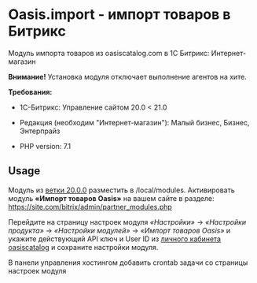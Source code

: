 # Oasis.import - импорт товаров в Битрикс

Модуль импорта товаров из oasiscatalog.com в 1С Битрикс: Интернет-магазин

**Внимание!** Установка модуля отключает выполнение агентов на хите.

**Требования:**

+ 1С-Битрикс: Управление сайтом 20.0 < 21.0

+ Редакция (необходим "Интернет-магазин"): Малый бизнес, Бизнес, Энтерпрайз

+ PHP version: 7.1

## Usage

Модуль из [ветки 20.0.0](https://github.com/oasis-catalog/oasis.import/tree/bitrix-20.0.0) разместить в /local/modules.
Активировать модуль **«Импорт товаров Oasis»** на вашем сайте в разделе: https://site.com/bitrix/admin/partner_modules.php

Перейдите на страницу настроек модуля _«Настройки»_ -> _«Настройки продукта»_ -> _«Настройки модулей»_ -> _«Импорт товаров Oasis»_ и укажите действующий API ключ и User ID из [личного кабинета oasiscatalog](https://www.oasiscatalog.com/cabinet/integrations) и сохраните настройки модуля.

В панели управления хостингом добавить crontab задачи со страницы настроек модуля


